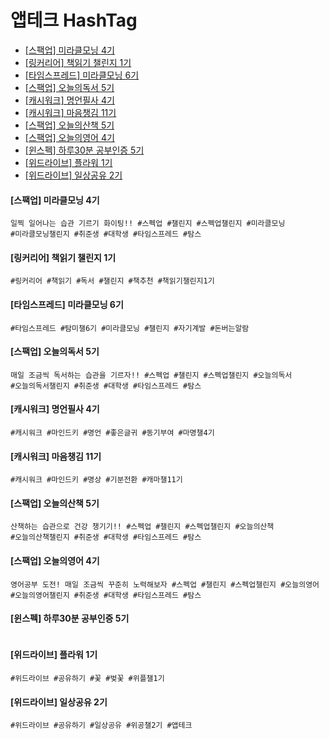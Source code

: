 # 앱테크 HashTag

- [\[스팩업\] 미라클모닝 4기](#스팩업-미라클모닝-4기)
- [\[링커리어\] 책읽기 챌린지 1기](#링커리어-책읽기-챌린지-1기)
- [\[타임스프레드\] 미라클모닝 6기](#타임스프레드-미라클모닝-6기)
- [\[스팩업\] 오늘의독서 5기](#스팩업-오늘의독서-5기)
- [\[캐시워크\] 명언필사 4기](#캐시워크-명언필사-4기)
- [\[캐시워크\] 마음챙김 11기](#캐시워크-마음챙김-11기)
- [\[스팩업\] 오늘의산책 5기](#스팩업-오늘의산책-5기)
- [\[스팩업\] 오늘의영어 4기](#스팩업-오늘의영어-4기)
- [\[윈스펙\] 하루30분 공부인증 5기](#윈스펙-하루30분-공부인증-5기)
- [\[위드라이브\] 플라워 1기](#위드라이브-플라워-1기)
- [\[위드라이브\] 일상공유 2기](#위드라이브-일상공유-2기)

#### [스팩업] 미라클모닝 4기
```
일찍 일어나는 습관 기르기 화이팅!! #스펙업 #챌린지 #스펙업챌린지 #미라클모닝
#미라클모닝챌린지 #취준생 #대학생 #타임스프레드 #탐스
```
#### [링커리어] 책읽기 챌린지 1기
```
#링커리어 #책읽기 #독서 #챌린지 #책추천 #책읽기챌린지1기
```
#### [타임스프레드] 미라클모닝 6기
```
#타임스프레드 #탐미챌6기 #미라클모닝 #챌린지 #자기계발 #돈버는알람
```
#### [스팩업] 오늘의독서 5기
```
매일 조금씩 독서하는 습관을 기르자!! #스펙업 #챌린지 #스펙업챌린지 #오늘의독서
#오늘의독서챌린지 #취준생 #대학생 #타임스프레드 #탐스
```
#### [캐시워크] 명언필사 4기
```
#캐시워크 #마인드키 #명언 #좋은글귀 #동기부여 #마명챌4기
```
#### [캐시워크] 마음챙김 11기
```
#캐시워크 #마인드키 #명상 #기분전환 #캐마챌11기
```
#### [스팩업] 오늘의산책 5기
```
산책하는 습관으로 건강 챙기기!! #스펙업 #챌린지 #스펙업챌린지 #오늘의산책
#오늘의산책챌린지 #취준생 #대학생 #타임스프레드 #탐스
```
#### [스팩업] 오늘의영어 4기
```
영어공부 도전! 매일 조금씩 꾸준히 노력해보자 #스펙업 #챌린지 #스펙업챌린지 #오늘의영어 #오늘의영어챌린지 #취준생 #대학생 #타임스프레드 #탐스
```
#### [윈스펙] 하루30분 공부인증 5기
```

```
#### [위드라이브] 플라워 1기
```
#위드라이브 #공유하기 #꽃 #벚꽃 #위플챌1기
```
#### [위드라이브] 일상공유 2기
```
#위드라이브 #공유하기 #일상공유 #위공챌2기 #앱테크
```
